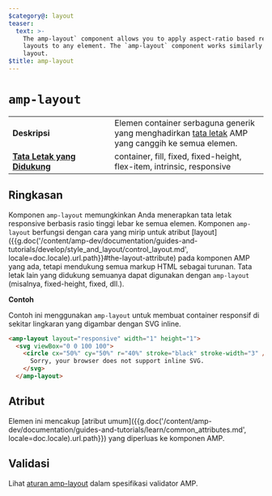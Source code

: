 ```yaml
---
$category@: layout
teaser:
  text: >-
    The amp-layout` component allows you to apply aspect-ratio based responsive
    layouts to any element. The `amp-layout` component works similarly to the
    layout.
$title: amp-layout
---
```



<!--
       Copyright 2016 The AMP HTML Authors. All Rights Reserved.

       Licensed under the Apache License, Version 2.0 (the "License");
     you may not use this file except in compliance with the License.
     You may obtain a copy of the License at

     http://www.apache.org/licenses/LICENSE-2.0

     Unless required by applicable law or agreed to in writing, software
     distributed under the License is distributed on an "AS-IS" BASIS,
     WITHOUT WARRANTIES OR CONDITIONS OF ANY KIND, either express or implied.
     See the License for the specific language governing permissions and
     limitations under the License.
-->

# <a name="amp-layout"></a> `amp-layout`

<table>
  <tr>
    <td width="40%"><strong>Deskripsi</strong></td>
    <td>Elemen container serbaguna generik yang menghadirkan <a href="{{g.doc('/content/amp-dev/documentation/guides-and-tutorials/develop/style_and_layout/control_layout.md', locale=doc.locale).url.path}}#the-layout-attribute">tata letak</a> AMP yang canggih ke semua elemen.</td>
  </tr>
  <tr>
    <td class="col-fourty"><strong><a href="{{g.doc('/content/amp-dev/documentation/guides-and-tutorials/develop/style_and_layout/control_layout.md', locale=doc.locale).url.path}}">Tata Letak yang Didukung</a></strong></td>
    <td>container, fill, fixed, fixed-height, flex-item, intrinsic, responsive</td>
  </tr>
</table>

## Ringkasan

Komponen `amp-layout` memungkinkan Anda menerapkan tata letak responsive berbasis rasio tinggi lebar ke semua elemen. Komponen `amp-layout` berfungsi dengan cara yang mirip untuk atribut [layout]({{g.doc('/content/amp-dev/documentation/guides-and-tutorials/develop/style_and_layout/control_layout.md', locale=doc.locale).url.path}}#the-layout-attribute) pada komponen AMP yang ada, tetapi mendukung semua markup HTML sebagai turunan. Tata letak lain yang didukung semuanya dapat digunakan dengan `amp-layout` (misalnya, fixed-height, fixed, dll.).

**Contoh**

Contoh ini menggunakan `amp-layout` untuk membuat container responsif di sekitar lingkaran yang digambar dengan SVG inline.

```html
<amp-layout layout="responsive" width="1" height="1">
  <svg viewBox="0 0 100 100">
    <circle cx="50%" cy="50%" r="40%" stroke="black" stroke-width="3" />
      Sorry, your browser does not support inline SVG.
    </svg>
  </amp-layout>
```

## Atribut

Elemen ini mencakup [atribut umum]({{g.doc('/content/amp-dev/documentation/guides-and-tutorials/learn/common_attributes.md', locale=doc.locale).url.path}}) yang diperluas ke komponen AMP.

## Validasi

Lihat [aturan amp-layout](https://github.com/ampproject/amphtml/blob/master/validator/validator-main.protoascii) dalam spesifikasi validator AMP.

